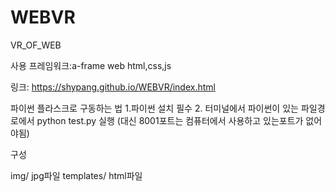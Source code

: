 # WEBVR
VR_OF_WEB


사용 프레임워크:a-frame
web html,css,js



링크: https://shypang.github.io/WEBVR/index.html



파이썬 플라스크로 구동하는 법
1.파이썬 설치 필수
2. 터미널에서 파이썬이 있는 파일경로에서 python test.py 실행 (대신 8001포트는 컴퓨터에서 사용하고 있는포트가 없어야됨)




구성

img/ jpg파일
templates/ html파일
